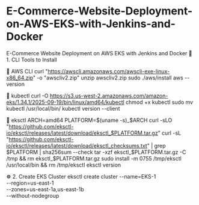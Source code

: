 # E-Commerce-Website-Deployment-on-AWS-EKS-with-Jenkins-and-Docker
E-Commerce Website Deployment on AWS EKS with Jenkins and Docker
🧩 1. CLI Tools to Install

🔹 AWS CLI
curl "https://awscli.amazonaws.com/awscli-exe-linux-x86_64.zip" -o "awscliv2.zip"
unzip awscliv2.zip
sudo ./aws/install
aws --version

🔹 kubectl
curl -O https://s3.us-west-2.amazonaws.com/amazon-eks/1.34.1/2025-09-19/bin/linux/amd64/kubectl
chmod +x kubectl
sudo mv kubectl /usr/local/bin/
kubectl version --client

🔹 eksctl
ARCH=amd64
PLATFORM=$(uname -s)_$ARCH
curl -sLO "https://github.com/eksctl-io/eksctl/releases/latest/download/eksctl_$PLATFORM.tar.gz"
curl -sL "https://github.com/eksctl-io/eksctl/releases/latest/download/eksctl_checksums.txt" | grep $PLATFORM | sha256sum --check
tar -xzf eksctl_$PLATFORM.tar.gz -C /tmp && rm eksctl_$PLATFORM.tar.gz
sudo install -m 0755 /tmp/eksctl /usr/local/bin && rm /tmp/eksctl
eksctl version


☸️ 2. Create EKS Cluster
eksctl create cluster --name=EKS-1 \
--region=us-east-1 \
--zones=us-east-1a,us-east-1b \
--without-nodegroup
